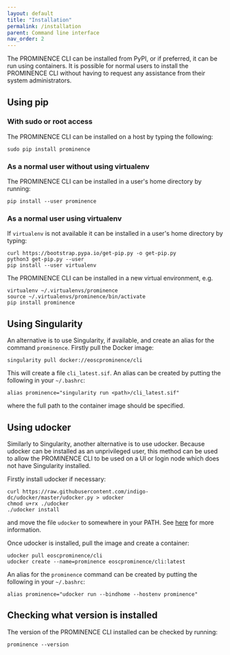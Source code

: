 ```yaml
---
layout: default
title: "Installation"
permalink: /installation
parent: Command line interface
nav_order: 2
---
```


The PROMINENCE CLI can be installed from PyPI, or if preferred, it can be run using containers. It is possible for normal users to install the PROMINENCE CLI without having to request any assistance from their system administrators.

## Using pip

### With sudo or root access
The PROMINENCE CLI can be installed on a host by typing the following:
```
sudo pip install prominence
```

### As a normal user without using virtualenv
The PROMINENCE CLI can be installed in a user's home directory by running:
```
pip install --user prominence
```

### As a normal user using virtualenv
If `virtualenv` is not available it can be installed in a user's home directory by typing:
```
curl https://bootstrap.pypa.io/get-pip.py -o get-pip.py
python3 get-pip.py --user
pip install --user virtualenv
```
The PROMINENCE CLI can be installed in a new virtual environment, e.g.
```
virtualenv ~/.virtualenvs/prominence
source ~/.virtualenvs/prominence/bin/activate
pip install prominence
```

## Using Singularity

An alternative is to use Singularity, if available, and create an alias for the command `prominence`. Firstly pull the Docker image:
```
singularity pull docker://eoscprominence/cli
```
This will create a file `cli_latest.sif`.  An alias can be created by putting the following in your `~/.bashrc`: 
```
alias prominence="singularity run <path>/cli_latest.sif"
```
where the full path to the container image should be specified.

## Using udocker

Similarly to Singularity, another alternative is to use udocker. Because udocker can be installed as an unprivileged user, this method can be used to allow the PROMINENCE CLI to be used on a UI or login node which does not have Singularity installed.

Firstly install udocker if necessary:
```
curl https://raw.githubusercontent.com/indigo-dc/udocker/master/udocker.py > udocker
chmod u+rx ./udocker
./udocker install
```
and move the file `udocker` to somewhere in your PATH. See [here](https://github.com/indigo-dc/udocker/blob/master/doc/installation_manual.md) for more information.

Once udocker is installed, pull the image and create a container:
```
udocker pull eoscprominence/cli
udocker create --name=prominence eoscprominence/cli:latest
```
An alias for the `prominence` command can be created by putting the following in your `~/.bashrc`: 
```
alias prominence="udocker run --bindhome --hostenv prominence"
```

## Checking what version is installed
The version of the PROMINENCE CLI installed can be checked by running:
```
prominence --version
```

